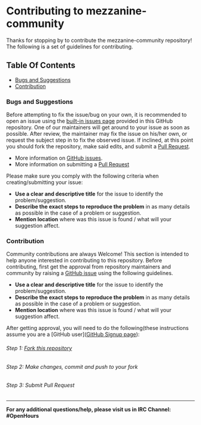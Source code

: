 # Contributing to mezzanine-community

Thanks for stopping by to contribute the mezzanine-community repository! The following is a set of guidelines for contributing.

## Table Of Contents

- [Bugs and Suggestions](#bugs-and-suggestions)
- [Contribution](#contribution)

### Bugs and Suggestions

Before attempting to fix the issue/bug on your own, it is recommended to open an issue using the [built-in issues page](https://github.com/96boards/mezzanine-community/issues) provided in this GitHub repository. One of our maintainers will get around to your issue as soon as possible. After review, the maintainer may fix the issue on his/her own, or request the subject step in to fix the observed issue. If inclined, at this point you should fork the repository, make said edits, and submit a [Pull Request](https://help.github.com/articles/about-pull-requests/).

- More information on [GitHub issues](https://guides.github.com/features/issues/).
- More information on submitting a [Pull Request](https://help.github.com/articles/about-pull-requests/)

Please make sure you comply with the following criteria when creating/submitting your issue:

- **Use a clear and descriptive title** for the issue to identify the problem/suggestion.
- **Describe the exact steps to reproduce the problem** in as many details as possible in the case of a problem or suggestion.
- **Mention location** where was this issue is found / what will your suggestion affect.

### Contribution

 Community contributions are always Welcome! This section is intended to help anyone interested in contributing to this repository. Before contributing, first get the approval from repository maintainers and community by raising a [GitHub issue](https://github.com/96boards/mezzanine-community/issues) using the following guidelines.

- **Use a clear and descriptive title** for the issue to identify the problem/suggestion.
- **Describe the exact steps to reproduce the problem** in as many details as possible in the case of a problem or suggestion.
- **Mention location** where was this issue is found / what will your suggestion affect.

After getting approval, you will need to do the following(these instructions assume you are a [GitHub user]([GitHub Signup page](https://github.com/join)):

###### Step 1: [Fork this repository](https://help.github.com/articles/fork-a-repo/)

###### Step 2: Make changes, commit and push to your fork

###### Step 3: Submit Pull Request

***

**For any additional questions/help, please visit us in IRC Channel: #OpenHours**